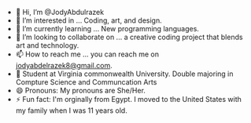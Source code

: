- 👋 Hi, I’m @JodyAbdulrazek 
- 👀 I’m interested in ... Coding, art, and design.
- 🌱 I’m currently learning ... New programming languages.
- 💞️ I’m looking to collaborate on ...  a creative coding project that blends art and technology.
- 📫 How to reach me ... you can reach me on jodyabdelrazek8@gmail.com.
- 💞️ Student at Virginia commonwealth University. Double majoring in Compture Science and Communcation Arts
- 😄 Pronouns: My pronouns are She/Her.
- ⚡ Fun fact: I'm orginally from Egypt. I moved to the United States with my family when I was 11 years old.

<!---
JodyAbdulrazek/JodyAbdulrazek is a ✨ special ✨ repository because its `README.md` (this file) appears on your GitHub profile.
You can click the Preview link to take a look at your changes.
--->
